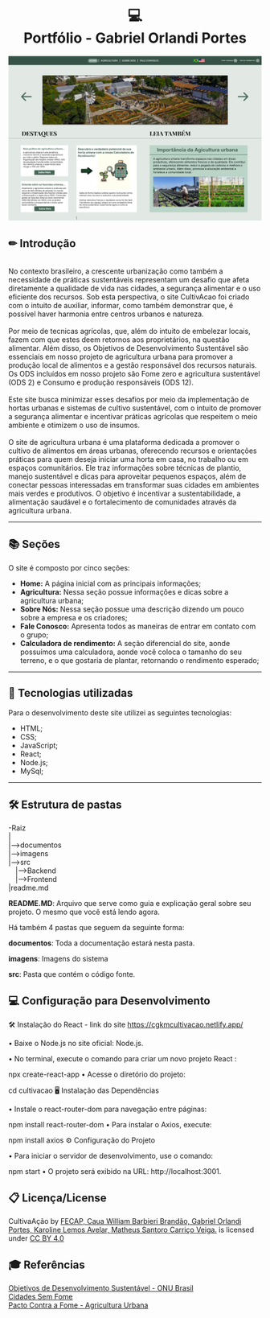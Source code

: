 <h1 align="center">
  💻<br>Portfólio - Gabriel Orlandi Portes
</h1>

<p align="center">
<img src="https://github.com/2024-2-NADS2/Projeto7/blob/7c9d2fd27303b964ca0d594634464ae8bb83205d/img/Untitled.png?raw=true" alt="Imagem">


## ✏ Introdução

<br> No contexto brasileiro, a crescente urbanização como também a necessidade de práticas sustentáveis representam um desafio que afeta diretamente a qualidade de vida nas cidades, a segurança alimentar e o uso eficiente dos recursos. Sob esta perspectiva, o site CultivAcao foi criado com o intuito de auxiliar, informar, como também demonstrar que, é possível haver harmonia entre centros urbanos e natureza. 
</br>
<br>
Por meio de tecnicas agrícolas, que, além do intuito de embelezar locais, fazem com que estes deem retornos aos proprietários, na questão alimentar. Além disso, os Objetivos de Desenvolvimento Sustentável são essenciais em nosso projeto de agricultura urbana para promover a produção local de alimentos e a gestão responsável dos recursos naturais. Os ODS incluídos em nosso projeto são Fome zero e agricultura sustentável (ODS 2) e Consumo e produção responsáveis (ODS 12). 
</br>
<br>
Este site busca minimizar esses desafios por meio da implementação de hortas urbanas e sistemas de cultivo sustentável, com o intuito de promover a segurança alimentar e incentivar práticas agrícolas que respeitem o meio ambiente e otimizem o uso de insumos.
</br>
<br>
O site de agricultura urbana é uma plataforma dedicada a promover o cultivo de alimentos em áreas urbanas, oferecendo recursos e orientações práticas para quem deseja iniciar uma horta em casa, no trabalho ou em espaços comunitários. Ele traz informações sobre técnicas de plantio, manejo sustentável e dicas para aproveitar pequenos espaços, além de conectar pessoas interessadas em transformar suas cidades em ambientes mais verdes e produtivos. O objetivo é incentivar a sustentabilidade, a alimentação saudável e o fortalecimento de comunidades através da agricultura urbana.
</br>


---

## 📚 Seções

O site é composto por cinco seções:

- **Home:** A página inicial com as principais informações;
- **Agricultura:** Nessa seção possue informações e dicas sobre a agricultura urbana;
- **Sobre Nós:** Nessa seção possue uma descrição dizendo um pouco sobre a empresa e os criadores;
- **Fale Conosco:** Apresenta todos as maneiras de entrar em contato com o grupo;
- **Calculadora de rendimento:** A seção diferencial do site, aonde possuímos uma calculadora, aonde você coloca o tamanho do seu terreno, e o que gostaria de plantar, retornando o rendimento esperado;


---

## 💼 Tecnologias utilizadas

Para o desenvolvimento deste site utilizei as seguintes tecnologias:

- HTML;
- CSS;
- JavaScript;
- React;
- Node.js;
- MySql;

---



## 🛠 Estrutura de pastas

-Raiz<br>
|<br>
|-->documentos<br>
|-->imagens<br>
|-->src<br>
  &emsp;|-->Backend<br>
  &emsp;|-->Frontend<br>
|readme.md<br>


<b>README.MD</b>: Arquivo que serve como guia e explicação geral sobre seu projeto. O mesmo que você está lendo agora.

Há também 4 pastas que seguem da seguinte forma:

<b>documentos</b>: Toda a documentação estará nesta pasta.

<b>imagens</b>: Imagens do sistema

<b>src</b>: Pasta que contém o código fonte.



## 💻 Configuração para Desenvolvimento


🛠 Instalação do React - link do site https://cgkmcultivacao.netlify.app/

• Baixe o Node.js no site oficial: Node.js.

• No terminal, execute o comando para criar um novo projeto React :

npx create-react-app
• Acesse o diretório do projeto:

cd cultivacao
🖥️ Instalação das Dependências

• Instale o react-router-dom para navegação entre páginas:

npm install react-router-dom
• Para instalar o Axios, execute:

npm install axios
⚙ Configuração do Projeto

• Para iniciar o servidor de desenvolvimento, use o comando:

npm start
• O projeto será exibido na URL: http://localhost:3001.


## 📋 Licença/License

<p xmlns:cc="http://creativecommons.org/ns#" xmlns:dct="http://purl.org/dc/terms/"><span property="dct:title">CultivaAção</span> by <a rel="cc:attributionURL dct:creator" property="cc:attributionName" href="https://github.com/2024-2-NADS2/Projeto7/blob/main/README.md">FECAP, Caua William Barbieri Brandão, Gabriel Orlandi Portes, Karoline Lemos Avelar, Matheus Santoro Carriço Veiga.</a> is licensed under <a href="https://creativecommons.org/licenses/by/4.0/?ref=chooser-v1" target="_blank" rel="license noopener noreferrer" style="display:inline-block;">CC BY 4.0<img style="height:22px!important;margin-left:3px;vertical-align:text-bottom;" src="https://mirrors.creativecommons.org/presskit/icons/cc.svg?ref=chooser-v1" alt=""><img style="height:22px!important;margin-left:3px;vertical-align:text-bottom;" src="https://mirrors.creativecommons.org/presskit/icons/by.svg?ref=chooser-v1" alt=""></a></p>




## 🎓 Referências
<a href="https://brasil.un.org/pt-br/sdgs" target="_blank">Objetivos de Desenvolvimento Sustentável - ONU Brasil</a><br>
<a href="https://cidadessemfome.org/pt_br/" target="_blank">Cidades Sem Fome</a><br>
<a href="https://pactocontrafome.org/agricultura-urban/" target="_blank">Pacto Contra a Fome - Agricultura Urbana</a>
